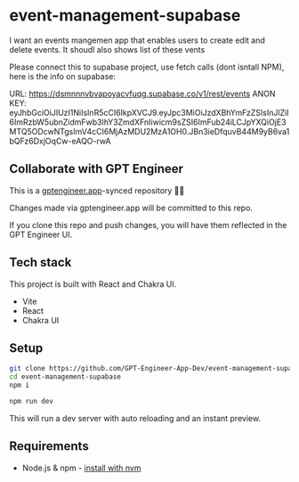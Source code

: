 # event-management-supabase

I want an events mangemen app that enables users to create edit and delete events. It shoudl also shows list of these vents


Please connect this to supabase project, use fetch calls (dont isntall NPM), here is the info on supabase: 

URL: https://dsmnnnvbvapoyacvfuqg.supabase.co/v1/rest/events
ANON KEY: eyJhbGciOiJIUzI1NiIsInR5cCI6IkpXVCJ9.eyJpc3MiOiJzdXBhYmFzZSIsInJlZiI6ImRzbW5ubnZidmFwb3lhY3ZmdXFnIiwicm9sZSI6ImFub24iLCJpYXQiOjE3MTQ5ODcwNTgsImV4cCI6MjAzMDU2MzA1OH0.JBn3ieDfquvB44M9yB6va1bQFz6DxjOqCw-eAQO-rwA

## Collaborate with GPT Engineer

This is a [gptengineer.app](https://gptengineer.app)-synced repository 🌟🤖

Changes made via gptengineer.app will be committed to this repo.

If you clone this repo and push changes, you will have them reflected in the GPT Engineer UI.

## Tech stack

This project is built with React and Chakra UI.

- Vite
- React
- Chakra UI

## Setup

```sh
git clone https://github.com/GPT-Engineer-App-Dev/event-management-supabase.git
cd event-management-supabase
npm i
```

```sh
npm run dev
```

This will run a dev server with auto reloading and an instant preview.

## Requirements

- Node.js & npm - [install with nvm](https://github.com/nvm-sh/nvm#installing-and-updating)
